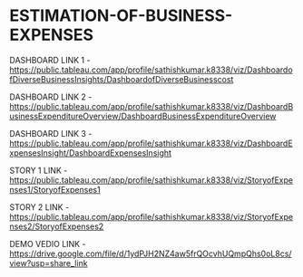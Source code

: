 # ESTIMATION-OF-BUSINESS-EXPENSES

DASHBOARD LINK 1 - https://public.tableau.com/app/profile/sathishkumar.k8338/viz/DashboardofDiverseBusinessInsights/DashboardofDiverseBusinesscost

DASHBOARD LINK 2 - https://public.tableau.com/app/profile/sathishkumar.k8338/viz/DashboardBusinessExpenditureOverview/DashboardBusinessExpenditureOverview

DASHBOARD LINK 3 - https://public.tableau.com/app/profile/sathishkumar.k8338/viz/DashboardExpensesInsight/DashboardExpensesInsight

STORY 1 LINK - https://public.tableau.com/app/profile/sathishkumar.k8338/viz/StoryofExpenses1/StoryofExpenses1

STORY 2 LINK - https://public.tableau.com/app/profile/sathishkumar.k8338/viz/StoryofExpenses2/StoryofExpenses2

DEMO VEDIO LINK - https://drive.google.com/file/d/1ydPJH2NZ4aw5frQOcvhUQmpQhs0oL8cs/view?usp=share_link
